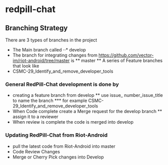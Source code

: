 # redpill-chat

## Branching Strategy
There are 3 types of branches in the project
* The Main branch called
⋅⋅* develop
* The branch for integrating changes from https://github.com/vector-im/riot-android/tree/master is
** master
** A series of Feature branches that look like 
* CSMC-29_Identify_and_remove_developer_tools

### General RedPill-Chat development is done by 
* creating a feature branch from develop
** use issue_ number_issue_title to name the branch
*** for example CSMC-29_Identify_and_remove_developer_tools
* When Code complete create a Merge request for the develop branch
** assign it to a reviewer
* When review is complete the code is merged into develop 

### Updating RedPill-Chat from Riot-Android
* pull the latest code from Riot-Android into master
* Code Review Changes
* Merge or Cherry Pick changes into Develop

